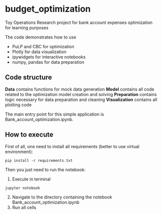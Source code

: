 # budget_optimization
Toy Operations Research project for bank account expenses optimization for learning purposes

The code demonstrates how to use
* PuLP and CBC for optimization
* Plotly for data visualization
* ipywidgets for interactive notebooks
* numpy, pandas for data preparation


## Code structure
**Data** contains functions for mock data generation
**Model** contains all code related to the optimization model creation and solving
**Preparation** contains logic necessary for data preparation and cleaning
**Visualization** contains all plotting code

The main entry point for this simple application is Bank_account_optimization.ipynb.

## How to execute
First of all, one need to install all requirements (better to use virtual environment):
```
pip install -r requirements.txt
```
Then you just need to run the notebook:
1. Execute in terminal
```
jupyter notebook
```
2. Navigate to the directory containing the notebook Bank_account_optimization.ipynb
3. Run all cells
